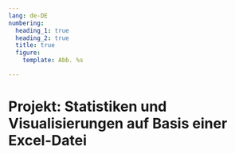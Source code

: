 ```yaml
---
lang: de-DE
numbering:
  heading_1: true
  heading_2: true
  title: true
  figure:
    template: Abb. %s

---
```


# Projekt: Statistiken und Visualisierungen auf Basis einer Excel-Datei